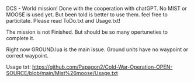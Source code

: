 DCS - World mission!
Done with the cooperation with chatGPT.
No MIST or MOOSE is used yet. But been told is better to use them. feel free to particitate.
Please read ToDo.txt and Usage.txt!

The mission is not Finished. But should be so many opertuneties to complete it.


Right now GROUND.lua is the main issue. Ground units have no waypoint or correct waypoint.


Usage txt: https://github.com/Papagon2/Cold-War-Operation-OPEN-SOURCE/blob/main/Mist%26moose/Usage.txt
